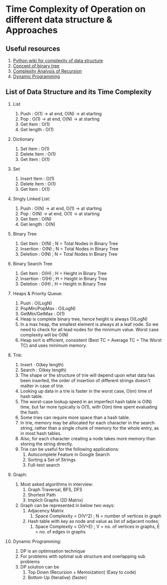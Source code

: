 # Time Complexity of Operation on different data structure & Approaches

## Useful resources

1. [Python wiki for complexity of data structure](https://wiki.python.org/moin/TimeComplexity)
2. [Concept of binary tree](https://www.geeksforgeeks.org/difference-between-full-and-complete-binary-tree/)
3. [Complexity Analysis of Recursion](https://leetcode.com/explore/learn/card/recursion-i/256/complexity-analysis/1669/)
4. [Dynamic Programming](https://leetcode.com/explore/featured/card/dynamic-programming/630/an-introduction-to-dynamic-programming/4034/)

## List of Data Structure and its Time Complexity

1. List
    1. Push : O(1) -> at end, O(N) -> at starting
    2. Pop :  O(1) -> at end, O(N) -> at starting
    3. Get Item : O(1)
    4. Get length : O(1)
       <br>

2. Dictionary
    1. Set Item : O(1)
    2. Delete Item : O(1)
    3. Get Item : O(1)
       <br>

3. Set
    1. Insert Item : O(1)
    2. Delete Item : O(1)
    3. Get Item : O(1)
       <br>

4. Singly Linked List:
    1. Push : O(N) -> at end, O(1) -> at starting
    2. Pop :  O(N) -> at end, O(1) -> at starting
    3. Get Item : O(N)
    4. Get length : O(N)
       <br>

5. Binary Tree
    1. Get Item : O(N) ; N = Total Nodes in Binary Tree
    2. Insertion : O(N) ; N = Total Nodes in Binary Tree
    3. Deletion : O(N) ; N = Total Nodes in Binary Tree
       <br>

6. Binary Search Tree
    1. Get Item : O(H) ; H = Height in Binary Tree
    2. Insertion : O(H) ; H = Height in Binary Tree
    3. Deletion : O(H) ; H = Height in Binary Tree
       <br>

7. Heaps & Priority Queue:
    1. Push : O(LogN)
    2. PopMin/PopMax : O(LogN)
    3. GetMin/GetMax : O(1)
    4. Heap is complete binary tree, hence height is always O(LogN)
    5. In a max heap, the smallest element is always at a leaf node. So we need to check for all lead nodes for the
       minimum value. Worst case complexity will be O(N)
    6. Heap sort is efficient, consistent (Best TC = Average TC = The Worst TC) and uses minimum memory.

8. Trie:
    1. Insert : O(key length)
    2. Search : O(key length)
    3. The shape or the structure of trie will depend upon what data has been inserted, the order of insertion of
       different strings doesn't matter in case of trie.
    4. Looking up data in a trie is faster in the worst case, O(m) time of hash table.
    5. The worst-case lookup speed in an imperfect hash table is O(N) time, but far more typically is O(1), with O(m)
       time spent evaluating the hash.
    6. Some tries can require more space than a hash table.
    7. In trie, memory may be allocated for each character in the search string, rather than a single chunk of memory
       for the whole entry, as in most hash tables.
    8. Also, for each character creating a node takes more memory than storing the string directly.
    9. Trie can be useful for the following applications:
        1. Autocomplete Feature in Google Search
        2. Sorting a Set of Strings
        3. Full-text search

9. Graph:
    1. Most asked algorithms in interview:
        1. Graph Traversal, BFS, DFS
        2. Shortest Path
        3. Implicit Graphs (2D Matrix)
    2. Graph can be represented in below two ways:
        1. Adjacency Matrix
            1. Space Complexity = O(V^2) ; N = number of vertices in graph
        2. Hash table with key as node and value as list of adjacent nodes;
            1. Space Complexity = O(V+E) ; V = no. of vertices in graphs, E = no. of edges in graphs

10. Dynamic Programming:
    1. DP is an optimisation technique
    2. For problems with optimal sub structure and overlapping sub problems
    3. DP solution can be
        1. Top Down (Recursion + Memoization) (Easy to code)
        2. Bottom Up (Iterative) (faster)